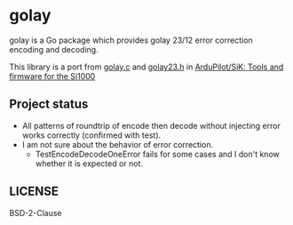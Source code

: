 golay
=====

golay is a Go package which provides golay 23/12 error correction encoding and decoding.

This library is a port from [golay.c](https://github.com/ArduPilot/SiK/blob/8a690a28647ee6085e7dce456ab3963a350acb2d/Firmware/radio/golay.c) and [golay23.h](https://github.com/ArduPilot/SiK/blob/8a690a28647ee6085e7dce456ab3963a350acb2d/Firmware/radio/golay23.h) in [ArduPilot/SiK: Tools and firmware for the Si1000](https://github.com/ArduPilot/SiK)

## Project status
* All patterns of roundtrip of encode then decode without injecting error works correctly (confirmed with test).
* I am not sure about the behavior of error correction.
    *  TestEncodeDecodeOneError fails for some cases and I don't know whether it is expected or not.

## LICENSE
BSD-2-Clause
